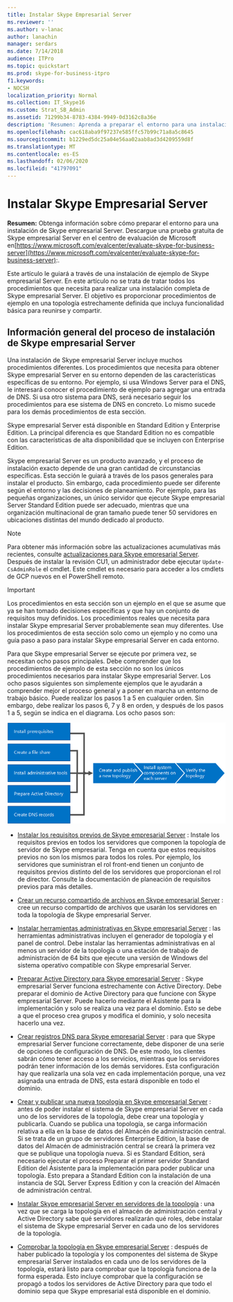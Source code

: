 ```yaml
---
title: Instalar Skype Empresarial Server
ms.reviewer: ''
ms.author: v-lanac
author: lanachin
manager: serdars
ms.date: 7/14/2018
audience: ITPro
ms.topic: quickstart
ms.prod: skype-for-business-itpro
f1.keywords:
- NOCSH
localization_priority: Normal
ms.collection: IT_Skype16
ms.custom: Strat_SB_Admin
ms.assetid: 71299b34-8783-4384-9949-0d3162c8a36e
description: 'Resumen: Aprenda a preparar el entorno para una instalación de Skype empresarial Server. Descargue una prueba gratuita de Skype empresarial Server en el centro de evaluación de Microsoft en https://www.microsoft.com/evalcenter/evaluate-skype-for-business-server:.'
ms.openlocfilehash: cac618aba9f97237e585ffc57b99c71a8a5c8645
ms.sourcegitcommit: b1229ed5dc25a04e56aa02aab8ad3d4209559d8f
ms.translationtype: MT
ms.contentlocale: es-ES
ms.lasthandoff: 02/06/2020
ms.locfileid: "41797091"
---
```

# <a name="install-skype-for-business-server"></a>Instalar Skype Empresarial Server
 
**Resumen:** Obtenga información sobre cómo preparar el entorno para una instalación de Skype empresarial Server. Descargue una prueba gratuita de Skype empresarial Server en el centro de evaluación de Microsoft en[https://www.microsoft.com/evalcenter/evaluate-skype-for-business-server](https://www.microsoft.com/evalcenter/evaluate-skype-for-business-server):.
  
Este artículo le guiará a través de una instalación de ejemplo de Skype empresarial Server. En este artículo no se trata de tratar todos los procedimientos que necesita para realizar una instalación completa de Skype empresarial Server. El objetivo es proporcionar procedimientos de ejemplo en una topología estrechamente definida que incluya funcionalidad básica para reunirse y compartir.
  
## <a name="overview-of-the-install-process-for-skype-for-business-server"></a>Información general del proceso de instalación de Skype empresarial Server

Una instalación de Skype empresarial Server incluye muchos procedimientos diferentes. Los procedimientos que necesita para obtener Skype empresarial Server en su entorno dependen de las características específicas de su entorno. Por ejemplo, si usa Windows Server para el DNS, le interesará conocer el procedimiento de ejemplo para agregar una entrada de DNS. Si usa otro sistema para DNS, será necesario seguir los procedimientos para ese sistema de DNS en concreto. Lo mismo sucede para los demás procedimientos de esta sección.
  
Skype empresarial Server está disponible en Standard Edition y Enterprise Edition. La principal diferencia es que Standard Edition no es compatible con las características de alta disponibilidad que se incluyen con Enterprise Edition. 
  
Skype empresarial Server es un producto avanzado, y el proceso de instalación exacto depende de una gran cantidad de circunstancias específicas. Esta sección le guiará a través de los pasos generales para instalar el producto. Sin embargo, cada procedimiento puede ser diferente según el entorno y las decisiones de planeamiento. Por ejemplo, para las pequeñas organizaciones, un único servidor que ejecute Skype empresarial Server Standard Edition puede ser adecuado, mientras que una organización multinacional de gran tamaño puede tener 50 servidores en ubicaciones distintas del mundo dedicado al producto.
  
> [!NOTE]
> Para obtener más información sobre las actualizaciones acumulativas más recientes, consulte [actualizaciones para Skype empresarial Server](https://support.microsoft.com/en-us/kb/3061064). Después de instalar la revisión CU1, un administrador debe ejecutar `Update-CsAdminRole` el cmdlet. Este cmdlet es necesario para acceder a los cmdlets de GCP nuevos en el PowerShell remoto.
  
> [!IMPORTANT]
> Los procedimientos en esta sección son un ejemplo en el que se asume que ya se han tomado decisiones específicas y que hay un conjunto de requisitos muy definidos. Los procedimientos reales que necesita para instalar Skype empresarial Server probablemente sean muy diferentes. Use los procedimientos de esta sección solo como un ejemplo y no como una guía paso a paso para instalar Skype empresarial Server en cada entorno. 
  
Para que Skype empresarial Server se ejecute por primera vez, se necesitan ocho pasos principales. Debe comprender que los procedimientos de ejemplo de esta sección no son los únicos procedimientos necesarios para instalar Skype empresarial Server. Los ocho pasos siguientes son simplemente ejemplos que le ayudarán a comprender mejor el proceso general y a poner en marcha un entorno de trabajo básico. Puede realizar los pasos 1 a 5 en cualquier orden. Sin embargo, debe realizar los pasos 6, 7 y 8 en orden, y después de los pasos 1 a 5, según se indica en el diagrama. Los ocho pasos son:
  
![Información general del proceso de instalación.](../../media/b1a59b39-a7f0-4781-ac4d-2dfef7ca3700.png)
  
- [Instalar los requisitos previos de Skype empresarial Server](install-prerequisites.md) : Instale los requisitos previos en todos los servidores que componen la topología de servidor de Skype empresarial. Tenga en cuenta que estos requisitos previos no son los mismos para todos los roles. Por ejemplo, los servidores que suministran el rol front-end tienen un conjunto de requisitos previos distinto del de los servidores que proporcionan el rol de director. Consulte la documentación de planeación de requisitos previos para más detalles.
    
- [Crear un recurso compartido de archivos en Skype empresarial Server](create-a-file-share.md) : cree un recurso compartido de archivos que usarán los servidores en toda la topología de Skype empresarial Server.
    
- [Instalar herramientas administrativas en Skype empresarial Server](install-administrative-tools.md) : las herramientas administrativas incluyen el generador de topología y el panel de control. Debe instalar las herramientas administrativas en al menos un servidor de la topología o una estación de trabajo de administración de 64 bits que ejecute una versión de Windows del sistema operativo compatible con Skype empresarial Server.
    
- [Preparar Active Directory para Skype empresarial Server](prepare-active-directory.md) : Skype empresarial Server funciona estrechamente con Active Directory. Debe preparar el dominio de Active Directory para que funcione con Skype empresarial Server. Puede hacerlo mediante el Asistente para la implementación y solo se realiza una vez para el dominio. Esto se debe a que el proceso crea grupos y modifica el dominio, y solo necesita hacerlo una vez.
    
- [Crear registros DNS para Skype empresarial Server](create-dns-records.md) : para que Skype empresarial Server funcione correctamente, debe disponer de una serie de opciones de configuración de DNS. De este modo, los clientes sabrán cómo tener acceso a los servicios, mientras que los servidores podrán tener información de los demás servidores. Esta configuración hay que realizarla una sola vez en cada implementación porque, una vez asignada una entrada de DNS, esta estará disponible en todo el dominio.
    
- [Crear y publicar una nueva topología en Skype empresarial Server](create-and-publish-new-topology.md) : antes de poder instalar el sistema de Skype empresarial Server en cada uno de los servidores de la topología, debe crear una topología y publicarla. Cuando se publica una topología, se carga información relativa a ella en la base de datos del Almacén de administración central. Si se trata de un grupo de servidores Enterprise Edition, la base de datos del Almacén de administración central se creará la primera vez que se publique una topología nueva. Si es Standard Edition, será necesario ejecutar el proceso Preparar el primer servidor Standard Edition del Asistente para la implementación para poder publicar una topología. Esto prepara a Standard Edition con la instalación de una instancia de SQL Server Express Edition y con la creación del Almacén de administración central.
    
- [Instalar Skype empresarial Server en servidores de la topología](install-skype-for-business-server.md) : una vez que se carga la topología en el almacén de administración central y Active Directory sabe qué servidores realizarán qué roles, debe instalar el sistema de Skype empresarial Server en cada uno de los servidores de la topología.
    
- [Comprobar la topología en Skype empresarial Server](verify-the-topology.md) : después de haber publicado la topología y los componentes del sistema de Skype empresarial Server instalados en cada uno de los servidores de la topología, estará listo para comprobar que la topología funciona de la forma esperada. Esto incluye comprobar que la configuración se propagó a todos los servidores de Active Directory para que todo el dominio sepa que Skype empresarial está disponible en el dominio.
    

